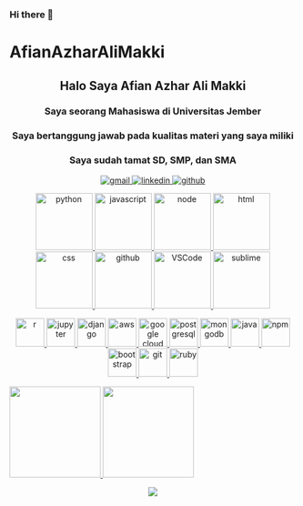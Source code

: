 ### Hi there 👋

# AfianAzharAliMakki

<div align="center">
  <h2> 
    Halo Saya Afian Azhar Ali Makki
  </h2>
</div>
<div align="center">
  <h3> 
    Saya seorang Mahasiswa di Universitas Jember
  </h3>
</div>
<div align="center">
  <h3> 
    Saya bertanggung jawab pada kualitas materi yang saya miliki
  </h3>
</div>
<div align="center">
  <h3>   
    Saya sudah tamat SD, SMP, dan SMA
  </h3>
</div>

<p align="center">
  <title="Hi, nice to meet you!">
</p>

<p align="center">
  <a href="mailto:afianazhar@gmail.com"><img src="https://img.icons8.com/doodle/96/000000/gmail-new.png" title="gmail">
  <a href="https://www.linkedin.com/in/afian-alimakki-1262a0202/"><img src="https://img.icons8.com/doodle/96/000000/linkedin-circled.png" title="linkedin">
  <a href="https://github.com/afiianalimaki"><img src="https://img.icons8.com/doodle/96/000000/github--v1.png" title="github">
</p>
<p align="center">
  <img alt="python" src="https://i.giphy.com/media/LMt9638dO8dftAjtco/200.webp" width="100" title="python">
  <img alt="javascript" src="https://media3.giphy.com/media/ln7z2eWriiQAllfVcn/200w.webp" width="100" title="javascript">
  <img alt="node" src="https://media.giphy.com/media/kdFc8fubgS31b8DsVu/giphy.gif" width="100" title="node">
  <img alt-"html5" src="https://media.giphy.com/media/XAxylRMCdpbEWUAvr8/giphy.gif" width="100" title="html">
  <img alt="css" src="https://media.giphy.com/media/fsEaZldNC8A1PJ3mwp/giphy.gif" width="100" title="css">
  <img alt="github" src="https://i.giphy.com/media/KzJkzjggfGN5Py6nkT/200.webp" width="100" title="github">
  <img alt="VSCode" src="https://i.giphy.com/media/IdyAQJVN2kVPNUrojM/200.webp" width="100" title="vscode">
  <img alt="sublime" src="https://media.giphy.com/media/jnDKffgCfGYOp6cMTK/giphy.gif" width="100" title="sublime">
</p>

<p align="center">
  <span><img src="https://cdn.jsdelivr.net/gh/devicons/devicon@latest/icons/r/r-original.svg" width="50px" title="r"></span>
  <span><img src="https://cdn.jsdelivr.net/gh/devicons/devicon@latest/icons/jupyter/jupyter-original.svg" width="50px" title="jupyter"></span>
  <span><img src="https://cdn.jsdelivr.net/gh/devicons/devicon@latest/icons/django/django-original.svg" width="50px" title="django"></span>
  <span><img src="https://cdn.jsdelivr.net/gh/devicons/devicon@latest/icons/amazonwebservices/amazonwebservices-original.svg" width="50px" title="aws"></span>
  <span><img src="https://cdn.jsdelivr.net/gh/devicons/devicon@latest/icons/googlecloud/googlecloud-original.svg" width="50px" title="google cloud"></span>
  <span><img src="https://cdn.jsdelivr.net/gh/devicons/devicon@latest/icons/postgresql/postgresql-original.svg" width="50px" title="postgresql"></span>
  <span><img src="https://cdn.jsdelivr.net/gh/devicons/devicon@latest/icons/mongodb/mongodb-original.svg" width="50px" title="mongodb"></span>
  <span><img src="https://cdn.jsdelivr.net/gh/devicons/devicon@latest/icons/java/java-original.svg" width="50px" title="java"></span>
  <span><img src="https://cdn.jsdelivr.net/gh/devicons/devicon@latest/icons/npm/npm-original-wordmark.svg" width="50px" title="npm"></span>
  <span><img src="https://cdn.jsdelivr.net/gh/devicons/devicon@latest/icons/bootstrap/bootstrap-plain.svg" width="50px" title="bootstrap"></span>
  <span><img src="https://cdn.jsdelivr.net/gh/devicons/devicon@latest/icons/git/git-original.svg" width="50px" title="git"></span>
  <span><img src="https://cdn.jsdelivr.net/npm/devicons@1.8.0/!SVG/ruby.svg" width="50px" title="ruby"></span
</p>
  
<p align="left">
<a href="https://github.com/afiianalimaki">
  <img height="160em" src="https://github-readme-stats-eight-theta.vercel.app/api?username=afiianalimaki&show_icons=true&theme=algolia&include_all_commits=true&count_private=true"/>
  <img height="160em" src="https://github-readme-stats-eight-theta.vercel.app/api/top-langs/?username=afiianalimaki&layout=compact&langs_count=8&theme=algolia"/>
</a>
</p>
    
<p align="center">
  <a href="#">
      <img src="http://estruyf-github.azurewebsites.net/api/VisitorHit?user=shpatrickguo&repo=github-visitors-badge&countColor=%237B1E7A">
   </a>
</p>
